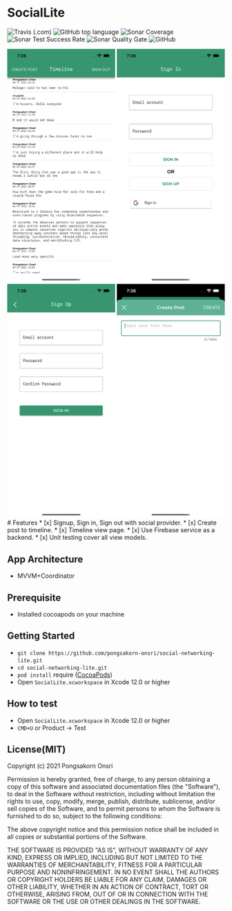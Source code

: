 # SocialLite
![Travis (.com)](https://img.shields.io/travis/com/pongsakorn-onsri/social-networking-lite)
![GitHub top language](https://img.shields.io/github/languages/top/pongsakorn-onsri/social-networking-lite)
![Sonar Coverage](https://img.shields.io/sonar/coverage/pongsakorn-onsri_social-networking-lite?server=https%3A%2F%2Fsonarcloud.io)
![Sonar Test Success Rate](https://img.shields.io/sonar/test_success_density/pongsakorn-onsri_social-networking-lite?server=https%3A%2F%2Fsonarcloud.io)
![Sonar Quality Gate](https://img.shields.io/sonar/quality_gate/pongsakorn-onsri_social-networking-lite?server=https%3A%2F%2Fsonarcloud.io)
![GitHub](https://img.shields.io/github/license/pongsakorn-onsri/social-networking-lite)

<img src="./Screenshot/TimelineScreen.png" width="250">
<img src="./Screenshot/SignInScreen.png" width="250">
<img src="./Screenshot/SignUpScreen.png" width="250">
<img src="./Screenshot/CreatePostScreen.png" width="250">
# Features
* [x] Signup, Sign in, Sign out with social provider.
* [x] Create post to timeline.
* [x] Timeline view page.
* [x] Use Firebase service as a backend.
* [x] Unit testing cover all view models.


## App Architecture
* 	MVVM+Coordinator


## Prerequisite
* Installed cocoapods on your machine

## Getting Started

* `git clone https://github.com/pongsakorn-onsri/social-networking-lite.git`
* `cd social-networking-lite.git`
* `pod install` require ([CocoaPods](https://cocoapods.org/))
* Open `SocialLite.xcworkspace` in Xcode 12.0 or higher

## How to test
* Open `SocialLite.xcworkspace` in Xcode 12.0 or higher
* `CMD+U` or Product -> Test


## License(MIT)

Copyright (c) 2021 Pongsakorn Onsri

Permission is hereby granted, free of charge, to any person obtaining a copy
of this software and associated documentation files (the "Software"), to deal
in the Software without restriction, including without limitation the rights
to use, copy, modify, merge, publish, distribute, sublicense, and/or sell
copies of the Software, and to permit persons to whom the Software is
furnished to do so, subject to the following conditions:

The above copyright notice and this permission notice shall be included in
all copies or substantial portions of the Software.

THE SOFTWARE IS PROVIDED "AS IS", WITHOUT WARRANTY OF ANY KIND, EXPRESS OR
IMPLIED, INCLUDING BUT NOT LIMITED TO THE WARRANTIES OF MERCHANTABILITY,
FITNESS FOR A PARTICULAR PURPOSE AND NONINFRINGEMENT. IN NO EVENT SHALL THE
AUTHORS OR COPYRIGHT HOLDERS BE LIABLE FOR ANY CLAIM, DAMAGES OR OTHER
LIABILITY, WHETHER IN AN ACTION OF CONTRACT, TORT OR OTHERWISE, ARISING FROM,
OUT OF OR IN CONNECTION WITH THE SOFTWARE OR THE USE OR OTHER DEALINGS IN
THE SOFTWARE.
